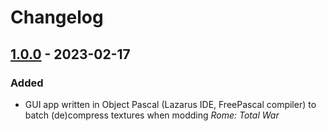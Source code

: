 # Changelog

## [1.0.0] - 2023-02-17

### Added

- GUI app written in Object Pascal (Lazarus IDE, FreePascal compiler) to batch (de)compress textures when modding _Rome: Total War_

[1.0.0]: https://gitlab.com/eb-online/tools/rometextools/-/releases/v1.0
